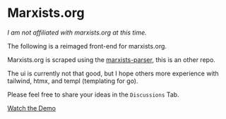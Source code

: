 # Marxists.org

*I am not affiliated with marxists.org at this time.*

The following is a reimaged front-end for marxists.org.

Marxists.org is scraped using the [marxists-parser](https://github.com/MarxistsDev/marxists-parser), this is an other repo.

The ui is currently not that good, but I hope others more experience with tailwind, htmx, and templ (templating for go).

Please feel free to share your ideas in the `Discussions` Tab.

[Watch the Demo](https://youtu.be/0b-LGEGfZuc)

